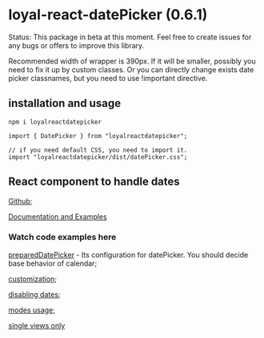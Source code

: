 # loyal-react-datePicker (0.6.1)

Status: This package in beta at this moment. Feel free to create issues for any bugs or offers to improve this library. 

Recommended width of wrapper is 390px. If it will be smaller, possibly you need to fix it up by custom classes. 
Or you can directly change exists date picker classnames, but you need to use !important directive. 


## installation and usage 

`npm i loyalreactdatepicker`

```
import { DatePicker } from "loyalreactdatepicker";

// if you need default CSS, you need to import it.
import "loyalreactdatepicker/dist/datePicker.css";
```

## React component to handle dates

[Github](https://github.com/Cabagemage/loyal-react-datePicker);

[Documentation and Examples](https://cabagemage.github.io/loyal-react-datePicker/) 

### Watch code examples here 


[preparedDatePicker](https://github.com/Cabagemage/loyal-react-datePicker/blob/main/src/stories/PreparedDatePicker.tsx) - Its configuration for datePicker. 
You should decide base behavior of calendar;

[customization](https://github.com/Cabagemage/loyal-react-datePicker/blob/main/src/stories/customization.stories.tsx);

[disabling dates](https://github.com/Cabagemage/loyal-react-datePicker/blob/main/src/stories/disabledDates.stories.tsx);


[modes usage](https://github.com/Cabagemage/loyal-react-datePicker/blob/main/src/stories/modes.stories.tsx);

[single views only](https://github.com/Cabagemage/loyal-react-datePicker/blob/main/src/stories/view.stories.tsx)